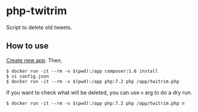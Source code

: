 # php-twitrim

Script to delete old tweets.

## How to use

[Create new app](https://apps.twitter.com/). Then,

```
$ docker run -it --rm -v $(pwd):/app composer:1.6 install
$ vi config.json
$ docker run -it --rm -v $(pwd):/app php:7.2 php /app/twitrim.php
```

If you want to check what will be deleted, you can use `n` arg to do a dry run.

```
$ docker run -it --rm -v $(pwd):/app php:7.2 php /app/twitrim.php n
```
